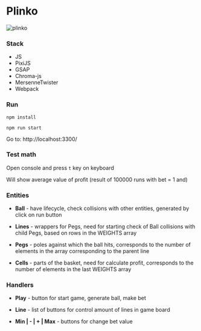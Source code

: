 # Plinko

![plinko](https://github.com/Casinoe/plinko/assets/33978801/db22e06e-3207-4aae-8016-9ca90ed5d9dc)

### Stack
- JS
- PixiJS
- GSAP
- Chroma-js
- MersenneTwister
- Webpack

### Run
`npm install`

`npm run start`

 Go to: http://localhost:3300/


### Test math
Open console and press `t` key on keyboard

Will show average value of profit (result of 100000 runs with bet = 1 and)


### Entities
- **Ball** - have lifecycle, check collisions with other entities, generated by click on run button


- **Lines** - wrappers for Pegs, need for starting check of Ball collisions with child Pegs, based on rows in the WEIGHTS array 


- **Pegs** - poles against which the ball hits, corresponds to the number of elements in the array corresponding to the parent line


- **Cells** - parts of the basket, need for calculate profit, corresponds to the number of elements in the last WEIGHTS array


### Handlers
- **Play** - button for start game, generate ball, make bet


- **Line** - list of buttons for control amount of lines in game board


- **Min | - | + | Max** - buttons for change bet value
